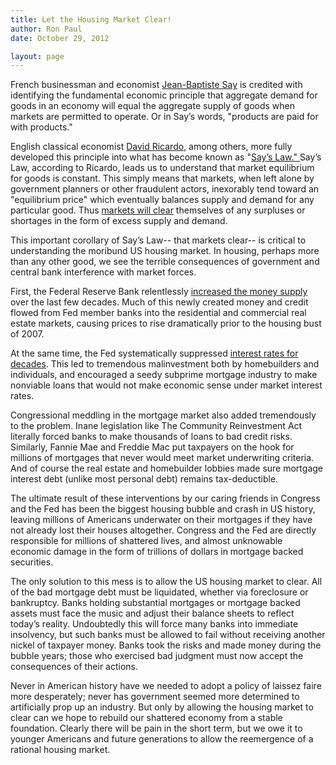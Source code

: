 ```yaml
---
title: Let the Housing Market Clear!
author: Ron Paul
date: October 29, 2012

layout: page
---
```


French businessman and economist [Jean-Baptiste Say](http://j.mp/U4bFub) is
credited with identifying the fundamental economic principle that aggregate
demand for goods in an economy will equal the aggregate supply of goods when
markets are permitted to operate. Or in Say’s words, "products are paid for
with products."

English classical economist [David Ricardo](http://j.mp/U4bDCw), among others,
more fully developed this principle into what has become known as "[Say’s Law."
](http://j.mp/U4bDCx) Say’s Law, according to Ricardo, leads us to understand
that market equilibrium for goods is constant. This simply means that markets,
when left alone by government planners or other fraudulent actors, inexorably
tend toward an "equilibrium price" which eventually balances supply and demand
for any particular good. Thus [markets will clear](http://j.mp/U4bFKu)
themselves of any surpluses or shortages in the form of excess supply and
demand.

This important corollary of Say’s Law-- that markets clear-- is critical
to understanding the moribund US housing market.  In housing, perhaps
more than any other good, we see the terrible consequences of government
and central bank interference with market forces. 

First, the Federal Reserve Bank relentlessly [increased the money
supply](http://j.mp/U4bFKv) over the last few decades. Much of this newly
created money and credit flowed from Fed member banks into the residential and
commercial real estate markets, causing prices to rise dramatically prior to
the housing bust of 2007.

At the same time, the Fed systematically suppressed [interest rates for
decades](http://j.mp/U4bFKw). This led to tremendous malinvestment both by
homebuilders and individuals, and encouraged a seedy subprime mortgage industry
to make nonviable loans that would not make economic sense under market
interest rates.

Congressional meddling in the mortgage market also added tremendously to
the problem. Inane legislation like The Community Reinvestment Act
literally forced banks to make thousands of loans to bad credit risks. 
Similarly, Fannie Mae and Freddie Mac put taxpayers on the hook for
millions of mortgages that never would meet market underwriting
criteria.  And of course the real estate and homebuilder lobbies made
sure mortgage interest debt (unlike most personal debt) remains
tax-deductible.

The ultimate result of these interventions by our caring friends in
Congress and the Fed has been the biggest housing bubble and crash in US
history, leaving millions of Americans underwater on their mortgages if
they have not already lost their houses altogether.  Congress and the
Fed are directly responsible for millions of shattered lives, and almost
unknowable economic damage in the form of trillions of dollars in
mortgage backed securities.

The only solution to this mess is to allow the US housing market to
clear.  All of the bad mortgage debt must be liquidated, whether via
foreclosure or bankruptcy.  Banks holding substantial mortgages or
mortgage backed assets must face the music and adjust their balance
sheets to reflect today’s reality.  Undoubtedly this will force many
banks into immediate insolvency, but such banks must be allowed to fail
without receiving another nickel of taxpayer money.  Banks took the
risks and made money during the bubble years; those who exercised bad
judgment must now accept the consequences of their actions.

Never in American history have we needed to adopt a policy of laissez
faire more desperately; never has government seemed more determined to
artificially prop up an industry.  But only by allowing the housing
market to clear can we hope to rebuild our shattered economy from a
stable foundation.  Clearly there will be pain in the short term, but we
owe it to younger Americans and future generations to allow the
reemergence of a rational housing market.
